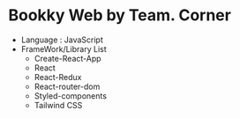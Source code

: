 # Bookky Web by Team. Corner

* Language : JavaScript
* FrameWork/Library List
  - Create-React-App
  - React
  - React-Redux
  - React-router-dom
  - Styled-components
  - Tailwind CSS
